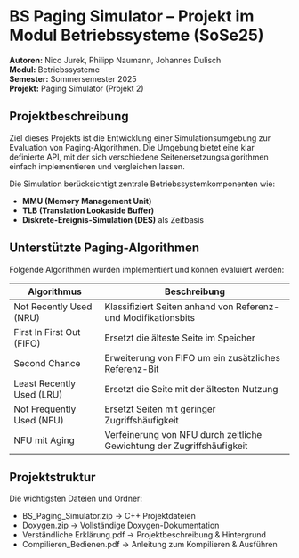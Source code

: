 # BS Paging Simulator – Projekt im Modul Betriebssysteme (SoSe25)

**Autoren:** Nico Jurek, Philipp Naumann, Johannes Dulisch  
**Modul:** Betriebssysteme  
**Semester:** Sommersemester 2025  
**Projekt:** Paging Simulator (Projekt 2)




## Projektbeschreibung

Ziel dieses Projekts ist die Entwicklung einer Simulationsumgebung zur Evaluation von Paging-Algorithmen. Die Umgebung bietet eine klar definierte API, mit der sich verschiedene Seitenersetzungsalgorithmen einfach implementieren und vergleichen lassen.

Die Simulation berücksichtigt zentrale Betriebssystemkomponenten wie:
- **MMU (Memory Management Unit)**
- **TLB (Translation Lookaside Buffer)**
- **Diskrete-Ereignis-Simulation (DES)** als Zeitbasis




## Unterstützte Paging-Algorithmen

Folgende Algorithmen wurden implementiert und können evaluiert werden:

| Algorithmus                 | Beschreibung                                                                  |
|-----------------------------|-------------------------------------------------------------------------------|
| Not Recently Used (NRU)     | Klassifiziert Seiten anhand von Referenz- und Modifikationsbits               |
| First In First Out (FIFO)   | Ersetzt die älteste Seite im Speicher                                         |
| Second Chance               | Erweiterung von FIFO um ein zusätzliches Referenz-Bit                          |
| Least Recently Used (LRU)   | Ersetzt die Seite mit der ältesten Nutzung                                    |
| Not Frequently Used (NFU)   | Ersetzt Seiten mit geringer Zugriffshäufigkeit                                |
| NFU mit Aging               | Verfeinerung von NFU durch zeitliche Gewichtung der Zugriffshäufigkeit        |




## Projektstruktur

Die wichtigsten Dateien und Ordner:

- BS_Paging_Simulator.zip → C++ Projektdateien 
- Doxygen.zip → Vollständige Doxygen-Dokumentation 
- Verständliche Erklärung.pdf → Projektbeschreibung & Hintergrund 
- Compilieren_Bedienen.pdf → Anleitung zum Kompilieren & Ausführen




